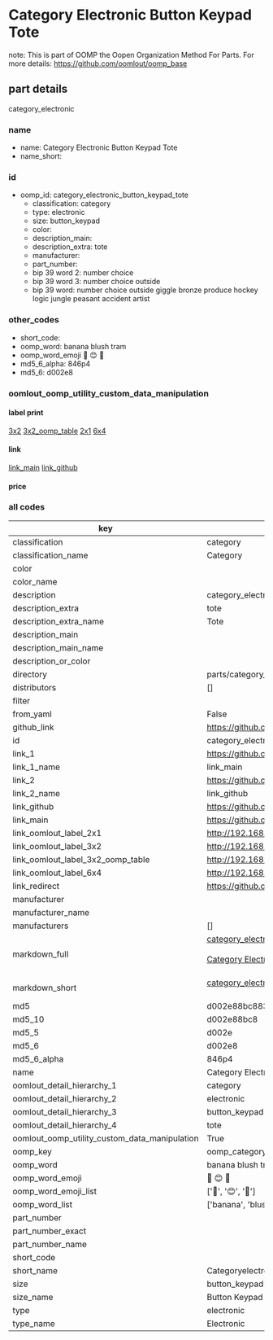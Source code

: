 # Category Electronic Button Keypad Tote  

note: This is part of OOMP the Oopen Organization Method For Parts. For more details: https://github.com/oomlout/oomp_base

##  part details
  



category_electronic



### name
* name: Category Electronic Button Keypad Tote
* name_short: 
### id
* oomp_id: category_electronic_button_keypad_tote
  * classification: category
  * type: electronic
  * size: button_keypad
  * color: 
  * description_main: 
  * description_extra: tote
  * manufacturer: 
  * part_number: 
  * bip 39 word 2: number choice
  * bip 39 word 3: number choice outside
  * bip 39 word: number choice outside giggle bronze produce hockey logic jungle peasant accident artist

### other_codes
* short_code: 
* oomp_word: banana blush tram
* oomp_word_emoji :banana: :blush: :tram:
* md5_6_alpha: 846p4
* md5_6: d002e8






### oomlout_oomp_utility_custom_data_manipulation
#### label print
[3x2](http://192.168.1.245:1112/?label=oomp%20846p4)
[3x2_oomp_table](http://192.168.1.108:1112/?label=oomp%20846p4)
[2x1](http://192.168.1.242:1112/?label=oomp%20846p4)
[6x4](http://192.168.1.55:1112/?label=oomp%20846p4)    

#### link

[link_main](https://github.com/oomlout/oomlout_oomp_version_1_messy/tree/main/parts/category_electronic_button_keypad_tote) [link_github](https://github.com/oomlout/oomlout_oomp_version_1_messy/tree/main/parts/category_electronic_button_keypad_tote)                             

#### price







### all codes 
| key | value |  
| --- | --- |  
| classification | category |  
| classification_name | Category |  
| color |  |  
| color_name |  |  
| description | category_electronic |  
| description_extra | tote |  
| description_extra_name | Tote |  
| description_main |  |  
| description_main_name |  |  
| description_or_color |   |  
| directory | parts/category_electronic_button_keypad_tote |  
| distributors | [] |  
| filter |  |  
| from_yaml | False |  
| github_link | https://github.com/oomlout/oomlout_oomp_part_src/tree/main/parts/category_electronic_button_keypad_tote |  
| id | category_electronic_button_keypad_tote |  
| link_1 | https://github.com/oomlout/oomlout_oomp_version_1_messy/tree/main/parts/category_electronic_button_keypad_tote |  
| link_1_name | link_main |  
| link_2 | https://github.com/oomlout/oomlout_oomp_version_1_messy/tree/main/parts/category_electronic_button_keypad_tote |  
| link_2_name | link_github |  
| link_github | https://github.com/oomlout/oomlout_oomp_version_1_messy/tree/main/parts/category_electronic_button_keypad_tote |  
| link_main | https://github.com/oomlout/oomlout_oomp_version_1_messy/tree/main/parts/category_electronic_button_keypad_tote |  
| link_oomlout_label_2x1 | http://192.168.1.242:1112/?label=oomp%20846p4 |  
| link_oomlout_label_3x2 | http://192.168.1.245:1112/?label=oomp%20846p4 |  
| link_oomlout_label_3x2_oomp_table | http://192.168.1.108:1112/?label=oomp%20846p4 |  
| link_oomlout_label_6x4 | http://192.168.1.55:1112/?label=oomp%20846p4 |  
| link_redirect | https://github.com/oomlout/oomlout_oomp_version_1_messy/tree/main/parts/category_electronic_button_keypad_tote |  
| manufacturer |  |  
| manufacturer_name |  |  
| manufacturers | [] |  
| markdown_full | [category_electronic_button_keypad_tote](none)<br>[](none)<br>[Category Electronic Button Keypad Tote](none)<br><br> |  
| markdown_short | [category_electronic_button_keypad_tote](none)<br><br> |  
| md5 | d002e88bc8838d8eae8e561f3b0a0cbb |  
| md5_10 | d002e88bc8 |  
| md5_5 | d002e |  
| md5_6 | d002e8 |  
| md5_6_alpha | 846p4 |  
| name | Category Electronic Button Keypad Tote |  
| oomlout_detail_hierarchy_1 | category |  
| oomlout_detail_hierarchy_2 | electronic |  
| oomlout_detail_hierarchy_3 | button_keypad |  
| oomlout_detail_hierarchy_4 | tote |  
| oomlout_oomp_utility_custom_data_manipulation | True |  
| oomp_key | oomp_category_electronic_button_keypad_tote |  
| oomp_word | banana blush tram |  
| oomp_word_emoji | :banana: :blush: :tram: |  
| oomp_word_emoji_list | [':banana:', ':blush:', ':tram:'] |  
| oomp_word_list | ['banana', 'blush', 'tram'] |  
| part_number |  |  
| part_number_exact |  |  
| part_number_name |  |  
| short_code |  |  
| short_name | Categoryelectronic |  
| size | button_keypad |  
| size_name | Button Keypad |  
| type | electronic |  
| type_name | Electronic |  
